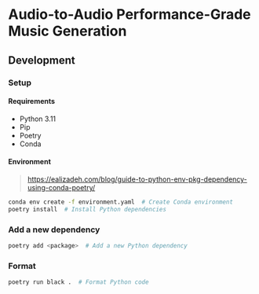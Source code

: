 # Audio-to-Audio Performance-Grade Music Generation

## Development

### Setup

#### Requirements

- Python 3.11
- Pip
- Poetry
- Conda

#### Environment

> https://ealizadeh.com/blog/guide-to-python-env-pkg-dependency-using-conda-poetry/

```bash
conda env create -f environment.yaml  # Create Conda environment
poetry install  # Install Python dependencies
```

### Add a new dependency

```bash
poetry add <package>  # Add a new Python dependency
```

### Format

```bash
poetry run black .  # Format Python code
```